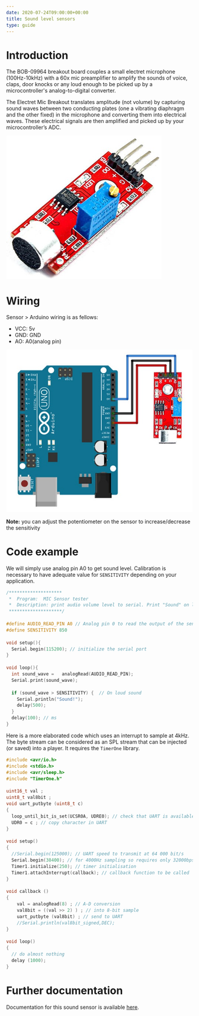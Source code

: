 ```yaml
---
date: 2020-07-24T09:00:00+00:00
title: Sound level sensors
type: guide
---
```


# Introduction

The BOB-09964 breakout board couples a small electret microphone (100Hz-10kHz) with 
a 60x mic preamplifier to amplify the sounds of voice, claps, door knocks or any loud enough to be picked 
up by a microcontroller's analog-to-digital converter.

The Electret Mic Breakout translates amplitude (not volume) by capturing sound waves between two conducting 
plates (one a vibrating diaphragm and the other fixed) in the microphone and converting them into 
electrical waves. These electrical signals are then amplified and picked up by your microcontroller’s ADC.

![microphone](img/microphone.jpg)

# Wiring

Sensor > Arduino wiring is as fellows:

  - VCC: 5v
  - GND: GND
  - AO: A0(analog pin)

![microphone](img/wiring.jpg)

**Note:** you can adjust the potentiometer on the sensor to increase/decrease the sensitivity

# Code example

We will simply use analog pin A0 to get sound level. Calibration is necessary to have adequate value for `SENSITIVITY` depending on your application.

```c
/********************
 *  Program:  MIC Sensor tester
 *  Description: print audio volume level to serial. Print "Sound" on loud sound.
 ********************/

#define AUDIO_READ_PIN A0 // Analog pin 0 to read the output of the sensor
#define SENSITIVITY 850  

void setup(){
  Serial.begin(115200); // initialize the serial port
}

void loop(){
  int sound_wave =   analogRead(AUDIO_READ_PIN);
  Serial.print(sound_wave);
  
  if (sound_wave > SENSITIVITY) {  // On loud sound
    Serial.println("Sound!");
    delay(500);
  }  
  delay(100); // ms
}
```

Here is a more elaborated code which uses an interrupt to sample at 4kHz. The byte stream can be considered as an SPL stream that can be injected (or saved) into a player. It requires the `TimerOne` library.

```c
#include <avr/io.h>
#include <stdio.h>
#include <avr/sleep.h>
#include "TimerOne.h"

uint16_t val ;
uint8_t val8bit ;
void uart_putbyte (uint8_t c)
{
  loop_until_bit_is_set(UCSR0A, UDRE0); // check that UART is available
  UDR0 = c ; // copy character in UART
}

void setup()
{
  //Serial.begin(125000); // UART speed to transmit at 64 000 bit/s
  Serial.begin(38400); // for 4000Hz sampling so requires only 32000bps
  Timer1.initialize(250); // timer initialisation
  Timer1.attachInterrupt(callback); // callback function to be called
}

void callback ()
{
    val = analogRead(8) ; // A-D conversion
    val8bit = ((val >> 2) ) ; // into 8-bit sample
    uart_putbyte (val8bit) ; // send to UART
    //Serial.println(val8bit_signed,DEC);
}

void loop()
{
  // do almost nothing
  delay (1000);
}
```

# Further documentation

Documentation for this sound sensor is available [here](http://cdn.sparkfun.com/datasheets/Sensors/Sound/CEM-C9745JAD462P2.54R.pdf).

